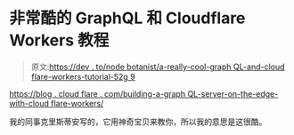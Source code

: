 # 非常酷的 GraphQL 和 Cloudflare Workers 教程

> 原文:[https://dev . to/node botanist/a-really-cool-graph QL-and-cloud flare-workers-tutorial-52g 9](https://dev.to/nodebotanist/a-really-cool-graphql-and-cloudflare-workers-tutorial-52g9)

[https://blog . cloud flare . com/building-a-graph QL-server-on-the-edge-with-cloud flare-workers/](https://blog.cloudflare.com/building-a-graphql-server-on-the-edge-with-cloudflare-workers/)

我的同事克里斯蒂安写的，它用神奇宝贝来教你，所以我的意思是这很酷。